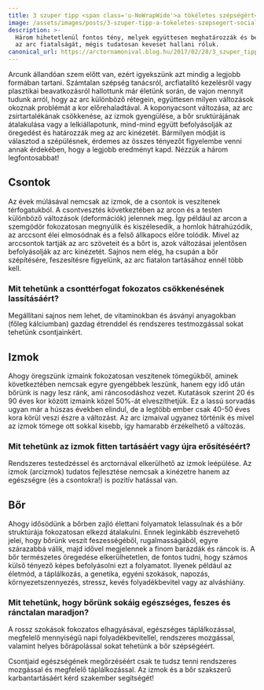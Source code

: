 ```yaml
---
title: 3 szuper tipp <span class='u-NoWrapWide'>a tökéletes szépségért</span>
image: /assets/images/posts/3-szuper-tipp-a-tokeletes-szepsegert-social.jpg
description: >-
  Három hihetetlenül fontos tény, melyek együttesen meghatározzák és befolyásolják
  az arc fiatalságát, mégis tudatosan keveset hallani róluk.
canonical_url: https://arctornamonival.blog.hu/2017/02/28/3_szuper_tipp_a_tokeletes_szepsegert
---
```


Arcunk állandóan szem előtt van, ezért igyekszünk azt mindig a legjobb formában
tartani. Számtalan szépség tanácsról, arcfiatalító kezelésről vagy plasztikai
beavatkozásról hallottunk már életünk során, de vajon mennyit tudunk arról, hogy
az arc különböző rétegein, együttesen milyen változások okoznak problémát a kor
előrehaladtával. A koponyacsont változása, az arc zsírtartalékának csökkenése,
az izmok gyengülése, a bőr sruktúrájának átalakulása vagy a lelkiállapotunk,
mind-mind együtt befolyásolják az öregedést és határozzák meg az arc kinézetét.
Bármilyen módját is választod a szépülésnek, érdemes az összes tényezőt
figyelembe venni annak érdekében, hogy a legjobb eredményt kapd. Nézzük a három
legfontosabbat!

## Csontok
Az évek múlásával nemcsak az izmok, de a csontok is veszítenek térfogatukból. A
csontvesztés következtében az arcon és a testen különböző változások
(deformációk) jelennek meg. Így például az arcon a szemgödör fokozatosan
megnyúlik és kiszélesedik, a homlok hátrahúzódik, az arccsont élei elmosódnak és
a felső állkapocs előre tolódik. Mivel az arccsontok tartják az arc szöveteit és
a bőrt is, azok változásai jelentősen befolyásolják az arc kinézetét. Sajnos nem
elég, ha csupán a bőr szépítésére, feszesítésre figyelünk, az arc fiatalon
tartásához ennél több kell.

### Mit tehetünk a csonttérfogat fokozatos csökkenésének lassításáért?
Megállítani sajnos nem lehet, de vitaminokban és ásványi anyagokban (főleg
kálciumban) gazdag étrenddel és rendszeres testmozgással sokat tehetünk
csontjainkért.

## Izmok
Ahogy öregszünk izmaink fokozatosan veszítenek tömegükből, aminek következtében
nemcsak egyre gyengébbek leszünk, hanem egy idő után bőrünk is nagy lesz ránk,
ami ráncosodáshoz vezet. Kutatások szerint 20 és 90 éves kor között izmaink
közel 50%-át elveszíthetjük. Ez a lassú sorvadás ugyan már a húszas években
elindul, de a legtöbb ember csak 40-50 éves kora körül veszi észre a változást.
Az arc izmaival ugyanez történik és mivel az izmok tömege ott sokkal kisebb, így
hamarabb érzékelhető a változás.

### Mit tehetünk az izmok fitten tartásáért vagy újra erősítéséért?
Rendszeres testedzéssel és arctornával elkerülhető az izmok leépülése. Az izmok
(arcizmok) tudatos fejlesztése nemcsak a kinézetre hanem az egészségre (és a
csontokra!) is pozitív hatással van.

## Bőr
Ahogy idősödünk a bőrben zajló élettani folyamatok lelassulnak és a bőr
struktúrája fokozatosan elkezd átalakulni. Ennek leginkább észrevehető jelei,
hogy bőrünk veszít feszességéből, rugalmasságából, egyre szárazabbá válik, majd
idővel megjelennek a finom barázdák és ráncok is. A bőr természetes öregedése
elkerülhetetlen, de fontos tudni, hogy számos külső tényező képes befolyásolni
ezt a folyamatot. Ilyenek például az életmód, a táplálkozás, a genetika, egyéni
szokások, napozás, környezetszennyezés, stressz, kevés folyadékbevitel vagy az
alváshiány.

### Mit tehetünk, hogy bőrünk sokáig egészséges, feszes és ránctalan maradjon?
A rossz szokások fokozatos elhagyásával, egészséges táplálkozással, megfelelő
mennyiségű napi folyadékbevitellel, rendszeres mozgással, valamint helyes
bőrápolással sokat tehetünk a bőr szépségéért.

Csontjaid egészségének megőrzéséért csak te tudsz tenni rendszeres mozgással és
megfelelő táplálkozással. Az izmok és a bőr szakszerű karbantartásáért kérd
szakember segítségét!
